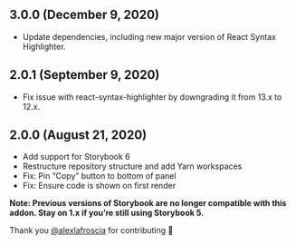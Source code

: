 ## 3.0.0 (December 9, 2020)

- Update dependencies, including new major version of React Syntax Highlighter.

## 2.0.1 (September 9, 2020)

- Fix issue with react-syntax-highlighter by downgrading it from 13.x to 12.x.

## 2.0.0 (August 21, 2020)

- Add support for Storybook 6
- Restructure repository structure and add Yarn workspaces
- Fix: Pin “Copy” button to bottom of panel
- Fix: Ensure code is shown on first render

**Note: Previous versions of Storybook are no longer compatible with this addon.
Stay on 1.x if you’re still using Storybook 5.**

Thank you [@alexlafroscia](https://github.com/alexlafroscia) for contributing 🎉
